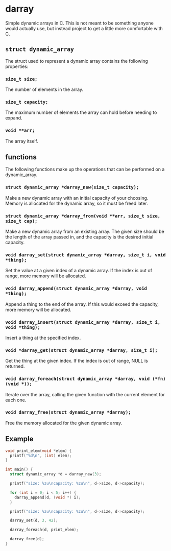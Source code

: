 # darray

Simple dynamic arrays in C. This is not meant to be something anyone would actually use, but instead project to get a little more comfortable with C.

## `struct dynamic_array`

The struct used to represent a dynamic array contains the following properties:

### `size_t size;`

The number of elements in the array.

### `size_t capacity;`

The maximum number of elements the array can hold before needing to expand.

### `void **arr;`

The array itself.

## functions

The following functions make up the operations that can be performed on a dynamic_array.

### `struct dynamic_array *darray_new(size_t capacity);`

Make a new dynamic array with an initial capacity of your choosing. Memory is allocated for the dynamic array, so it must be freed later.

### `struct dynamic_array *darray_from(void **arr, size_t size, size_t cap);`

Make a new dynamic array from an existing array. The given size should be the length of the array passed in, and the capacity is the desired initial capacity.

### `void darray_set(struct dynamic_array *darray, size_t i, void *thing);`

Set the value at a given index of a dynamic array. If the index is out of range, more memory will be allocated.

### `void darray_append(struct dynamic_array *darray, void *thing);`

Append a thing to the end of the array. If this would exceed the capacity, more memory will be allocated.

### `void darray_insert(struct dynamic_array *darray, size_t i, void *thing);`

Insert a thing at the specified index.

### `void *darray_get(struct dynamic_array *darray, size_t i);`

Get the thing at the given index. If the index is out of range, NULL is returned.

### `void darray_foreach(struct dynamic_array *darray, void (*fn)(void *));`

Iterate over the array, calling the given function with the current element for each one.

### `void darray_free(struct dynamic_array *darray);`

Free the memory allocated for the given dynamic array.

## Example

```c
void print_elem(void *elem) {
  printf("%d\n", (int) elem);
}

int main() {
  struct dynamic_array *d = darray_new(3);

  printf("size: %zu\ncapacity: %zu\n", d->size, d->capacity);

  for (int i = 0; i < 5; i++) {
    darray_append(d, (void *) i);
  }

  printf("size: %zu\ncapacity: %zu\n", d->size, d->capacity);

  darray_set(d, 3, 42);

  darray_foreach(d, print_elem);

  darray_free(d);
}
```
